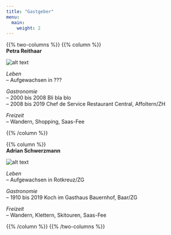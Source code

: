 ```yaml
---
title: "Gastgeber"
menu:
  main:
    weight: 2
---
```

{{% two-columns %}}
{{% column %}}
<br>
**Petra Reithaar**

![alt text](../images/Petra_Reithaar.jpg "Petra Reithaar")

_Leben_
<br>
– Aufgewachsen in ???

_Gastronomie_
<br>
– 2000 bis 2008 Bli bla blo
<br>
– 2008 bis 2019 Chef de Service Restaurant Central, Affoltern/ZH

_Freizeit_
<br>
– Wandern, Shopping, Saas-Fee

{{% /column %}}

{{% column %}}
<br>
**Adrian Schwerzmann**

![alt text](../images/Adrian_Schwerzmann.jpg "Adrian Schwerzmann")

_Leben_
<br>
– Aufgewachsen in Rotkreuz/ZG

_Gastronomie_
<br>
– 1910 bis 2019 Koch im Gasthaus Bauernhof, Baar/ZG

_Freizeit_
<br>
– Wandern, Klettern, Skitouren, Saas-Fee

{{% /column %}}
{{% /two-columns %}}